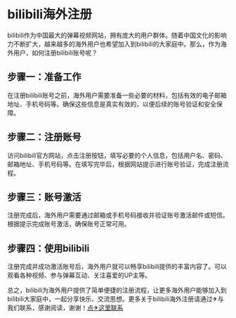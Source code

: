 # bilibili海外注册

bilibili作为中国最大的弹幕视频网站，拥有庞大的用户群体。随着中国文化的影响力不断扩大，越来越多的海外用户也希望加入到bilibili的大家庭中。那么，作为海外用户，如何注册bilibili账号呢？

## 步骤一：准备工作
在注册bilibili账号之前，海外用户需要准备一些必要的材料，包括有效的电子邮箱地址、手机号码等。确保这些信息是真实有效的，以便后续的账号验证和安全保障。

## 步骤二：注册账号
访问bilibili官方网站，点击注册按钮，填写必要的个人信息，包括用户名、密码、邮箱地址、手机号码等。在填写完毕后，根据网站提示进行账号验证，完成注册流程。

## 步骤三：账号激活
注册完成后，海外用户需要通过邮箱或手机号码接收并验证账号激活邮件或短信。根据提示完成账号激活，确保账号正常可用。

## 步骤四：使用bilibili
注册完成并成功激活账号后，海外用户就可以畅享bilibili提供的丰富内容了。可以观看各种视频、参与弹幕互动、关注喜爱的UP主等。

总之，bilibili为海外用户提供了简单便捷的注册流程，让更多海外用户能够加入到bilibili大家庭中，一起分享快乐、交流思想。更多关于bilibili海外注册请通过✈与我们联系，感谢阅读，谢谢！[点✈这里联系](https://a.k02.cc)